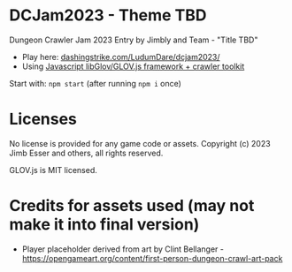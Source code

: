 DCJam2023 - Theme TBD
============================

Dungeon Crawler Jam 2023 Entry by Jimbly and Team - "Title TBD"

* Play here: [dashingstrike.com/LudumDare/dcjam2023/](http://www.dashingstrike.com/LudumDare/dcjam2023/)
* Using [Javascript libGlov/GLOV.js framework + crawler toolkit](https://github.com/Jimbly/glovjs/tree/crawler)

Start with: `npm start` (after running `npm i` once)

Licenses
========
No license is provided for any game code or assets.  Copyright (c) 2023 Jimb Esser and others, all rights reserved.

GLOV.js is MIT licensed.


Credits for assets used (may not make it into final version)
============================================================

* Player placeholder derived from art by Clint Bellanger - https://opengameart.org/content/first-person-dungeon-crawl-art-pack
